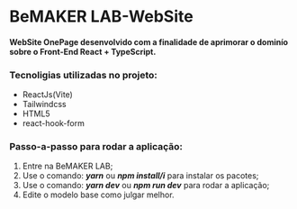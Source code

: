 # BeMAKER LAB-WebSite
#### WebSite OnePage desenvolvido com a finalidade de aprimorar o dominío sobre o Front-End React + TypeScript.

<!--<img src="./assets/home-page.png" alt="gym-home-photo" width="600px" height="300">
<img src="./assets/services-page.png" alt="gym-services-photo" width="600px" height="300">
<img src="./assets/about-gym.png" alt="gym-about-photo" width="600px" height="300">
<img src="./assets/classes-page.png" alt="gym-classes-photo" width="600px" height="300">-->


### Tecnoligias utilizadas no projeto:
 * ReactJs(Vite)
 * Tailwindcss
 * HTML5
 * react-hook-form

### Passo-a-passo para rodar a aplicação:

1. Entre na BeMAKER LAB;
2. Use o comando: ***yarn*** ou ***npm install/i*** para instalar os pacotes;
3. Use o comando: ***yarn dev*** ou ***npm run dev*** para rodar a aplicação;
4. Edite o modelo base como julgar melhor.